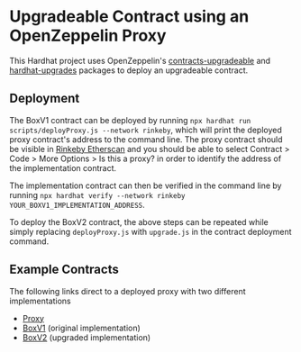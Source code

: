 # Upgradeable Contract using an OpenZeppelin Proxy

This Hardhat project uses OpenZeppelin's [contracts-upgradeable](https://www.npmjs.com/package/@openzeppelin/contracts-upgradeable) and [hardhat-upgrades](https://www.npmjs.com/package/@openzeppelin/hardhat-upgrades) packages to deploy an upgradeable contract.

## Deployment

The BoxV1 contract can be deployed by running `npx hardhat run scripts/deployProxy.js --network rinkeby`, which will print the deployed proxy contract's address to the command line. The proxy contract should be visible in [Rinkeby Etherscan](https://rinkeby.etherscan.io/) and you should be able to select Contract > Code > More Options > Is this a proxy? in order to identify the address of the implementation contract.

The implementation contract can then be verified in the command line by running `npx hardhat verify --network rinkeby YOUR_BOXV1_IMPLEMENTATION_ADDRESS`.

To deploy the BoxV2 contract, the above steps can be repeated while simply replacing `deployProxy.js` with `upgrade.js` in the contract deployment command.

## Example Contracts

The following links direct to a deployed proxy with two different implementations

* [Proxy](https://rinkeby.etherscan.io/address/0xd67d09e29B67D7Edf1c5152Ad43A4d9663118425#readProxyContract)
* [BoxV1](https://rinkeby.etherscan.io/address/0x98ef882c9c47fd966d5134955eeb81a11e855871#code) (original implementation)
* [BoxV2](https://rinkeby.etherscan.io/address/0xbccb85f16d7cd7d41debce97cd54fe7a5d7adaa1#code) (upgraded implementation)
